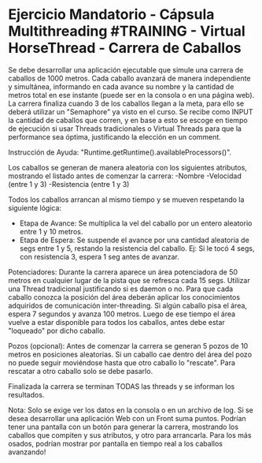 # Ejercicio Mandatorio - Cápsula Multithreading #TRAINING - Virtual HorseThread - Carrera de Caballos

Se debe desarrollar una aplicación ejecutable que simule una carrera de caballos de 1000 metros. Cada caballo avanzará de manera independiente y simultánea, informando en cada avance su nombre y la cantidad de metros total en ese instante (puede ser en la consola o en una página web). La carrera finaliza cuando 3 de los caballos llegan a la meta, para ello se deberá utilizar un "Semaphore" ya visto en el curso.
Se recibe como INPUT la cantidad de caballos que corren, y en base a esto se escoge en tiempo de ejecución si usar Threads tradicionales o Virtual Threads para que la performance sea óptima, justificando la elección en un comment.  

Instrucción de Ayuda: "Runtime.getRuntime().availableProcessors()".

Los caballos se generan de manera aleatoria con los siguientes atributos, mostrando el listado antes de comenzar la carrera: 
 -Nombre
 -Velocidad (entre 1 y 3)
 -Resistencia (entre 1 y 3)

Todos los caballos arrancan al mismo tiempo y se mueven respetando la siguiente lógica:
 - Etapa de Avance: Se multiplica la vel del caballo por un entero aleatorio entre 1 y 10 metros.
 - Etapa de Espera: Se suspende el avance por una cantidad aleatoria de segs entre 1 y 5, restando la resistencia del caballo. Ej: Si le tocó 4 segs, con resistencia 3, espera 1 seg antes de avanzar.

Potenciadores: 
Durante la carrera aparece un área potenciadora de 50 metros en cualquier lugar de la pista que se refresca cada 15 segs. Utilizar una Thread tradicional justificando si es daemon o no. Para que cada caballo conozca la posición del área deberán aplicar los conocimientos adquiridos de comunicación inter-threading. 
Si algún caballo pisa el área, espera 7 segundos y avanza 100 metros. Luego de ese tiempo el área vuelve a estar disponible para todos los caballos, antes debe estar "loqueado" por dicho caballo.  

Pozos (opcional):
Antes de comenzar la carrera se generan 5 pozos de 10 metros en posiciones aleatorias. Si un caballo cae dentro del área del pozo no puede seguir moviéndose hasta que otro caballo lo "rescate". Para rescatar a otro caballo solo se debe pasarlo. 
 
Finalizada la carrera se terminan TODAS las threads y se informan los resultados.

Nota: Solo se exige ver los datos en la consola o en un archivo de log. Si se desea desarrollar una aplicación Web con un Front suma puntos. Podrían tener una pantalla con un botón para generar la carrera, mostrando los caballos que compiten y sus atributos, y otro para arrancarla. Para los más osados, podrían mostrar por pantalla en tiempo real a los caballos avanzando!
